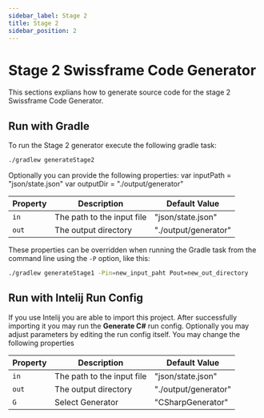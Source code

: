 ```yaml
---
sidebar_label: Stage 2
title: Stage 2
sidebar_position: 2
---
```


# Stage 2 Swissframe Code Generator

This sections explians how to generate source code for the stage 2 Swissframe Code Generator.

## Run with Gradle

To run the Stage 2 generator execute the following gradle task:

```bash
./gradlew generateStage2
```

Optionally you can provide the following properties:
var inputPath = "json/state.json"
var outputDir = "./output/generator"

| Property | Description                | Default Value        |
|----------|----------------------------|----------------------|
| `in`     | The path to the input file | "json/state.json"    |
| `out`    | The output directory       | "./output/generator" |

These properties can be overridden when running the Gradle task from the command line using the `-P` option, like this:

```bash
./gradlew generateStage1 -Pin=new_input_paht Pout=new_out_directory
```

## Run with Intelij Run Config

If you use Intelij you are able to import this project. After successfully importing it you may run the __Generate C#__
run config.
Optionally you may adjust parameters by editing the run config itself. You may change the following properties

| Property | Description                | Default Value        |
|----------|----------------------------|----------------------|
| `in`     | The path to the input file | "json/state.json"    |
| `out`    | The output directory       | "./output/generator" |
| `G`      | Select Generator           | "CSharpGenerator"    |